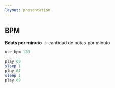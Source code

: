 ```yaml
---
layout: presentation 
---
```


## BPM

**Beats por minuto** -> cantidad de notas por minuto

```ruby
use_bpm 120

play 60
sleep 1
play 67
sleep 1
play 69
```